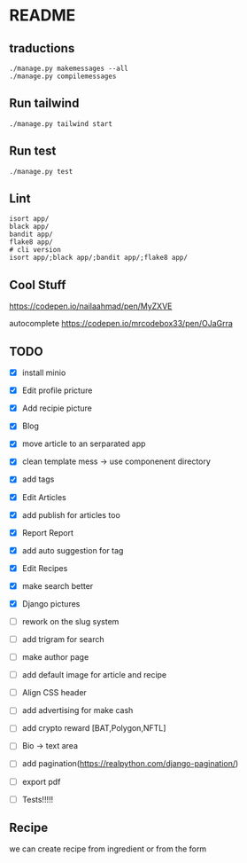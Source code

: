 # README #


## traductions ##
```
./manage.py makemessages --all
./manage.py compilemessages
```
## Run tailwind ##
```
./manage.py tailwind start
```
## Run test ##
```
./manage.py test
```

## Lint ##
```
isort app/
black app/
bandit app/
flake8 app/
# cli version
isort app/;black app/;bandit app/;flake8 app/
```


## Cool Stuff ##
https://codepen.io/nailaahmad/pen/MyZXVE

autocomplete
https://codepen.io/mrcodebox33/pen/OJaGrra


## TODO ##
 - [x] install minio
 - [x] Edit profile pricture
 - [x] Add recipie picture
 - [x] Blog
 - [x] move article to an serparated app
 - [x] clean template mess -> use componenent directory
 - [x] add tags
 - [x] Edit Articles
 - [x] add publish for articles too
 - [x] Report Report
 - [x] add auto suggestion for tag
 - [x] Edit Recipes
 - [x] make search better
 - [x] Django pictures
 - [ ] rework on the slug system
 - [ ] add trigram for search
 - [ ] make author page
 - [ ] add default image for article and recipe
 - [ ] Align CSS header
 - [ ] add advertising for make cash
 - [ ] add crypto reward [BAT,Polygon,NFTL]
 - [ ] Bio -> text area
 - [ ] add pagination(https://realpython.com/django-pagination/)
 - [ ] export pdf
 - [ ] Tests!!!!!



## Recipe 

 we can create recipe from ingredient or from the form
